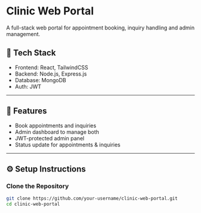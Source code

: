 # Clinic Web Portal

A full-stack web portal for appointment booking, inquiry handling and admin management.

## 🔧 Tech Stack

- Frontend: React, TailwindCSS
- Backend: Node.js, Express.js
- Database: MongoDB
- Auth: JWT

---

## 🚀 Features

- Book appointments and inquiries
- Admin dashboard to manage both
- JWT-protected admin panel
- Status update for appointments & inquiries

---

## ⚙️ Setup Instructions

### Clone the Repository
```bash
git clone https://github.com/your-username/clinic-web-portal.git
cd clinic-web-portal
